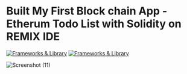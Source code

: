 # Built My First Block chain App -Etherum Todo List with Solidity on REMIX IDE
[![Frameworks & Library](https://img.shields.io/badge/Solidity-e6e6e6?style=for-the-badge&logo=solidity&logoColor=black)](https://www.apple.com/macos/catalina-preview)
[![Frameworks & Library](https://img.shields.io/badge/Blockchain.com-121D33?logo=blockchaindotcom&logoColor=fff&style=for-the-badge)](https://www.apple.com/macos/catalina-preview)

![Screenshot (11)](https://user-images.githubusercontent.com/93249038/210783059-e77d0dc6-9513-4e02-9fab-bffa18be2d80.png)
